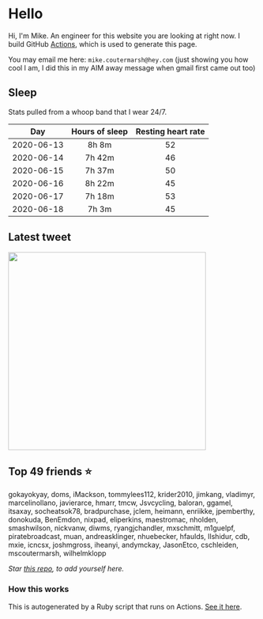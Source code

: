 # Hello
Hi, I'm Mike. An engineer for this website you are looking at right now. I build GitHub [Actions](https://github.com/features/actions), which is used to generate this page.

You may email me here: `mike.coutermarsh@hey.com` (just showing you how cool I am, I did this in my AIM away message when gmail first came out too)

## Sleep
Stats pulled from a whoop band that I wear 24/7.

|Day|Hours of sleep|Resting heart rate|
|:-:|:-:|:-:|
|2020-06-13|8h 8m|52|
|2020-06-14|7h 42m|46|
|2020-06-15|7h 37m|50|
|2020-06-16|8h 22m|45|
|2020-06-17|7h 18m|53|
|2020-06-18|7h 3m|45|

## Latest tweet
[<img src="https://hcti.io/v1/image/fe4fc611-bc52-4306-9f11-f84daf844616" width="400">](https://twitter.com/mscccc/status/1272974867554381824)

## Top 49 friends ⭐️
gokayokyay, doms, iMackson, tommylees112, krider2010, jimkang, vladimyr, marcelinollano, javierarce, hmarr, tmcw, Jsvcycling, baloran, ggamel, itsaxay, socheatsok78, bradpurchase, jclem, heimann, enriikke, jpemberthy, donokuda, BenEmdon, nixpad, eliperkins, maestromac, nholden, smashwilson, nickvanw, diwms, ryangjchandler, mxschmitt, m1guelpf, piratebroadcast, muan, andreasklinger, nhuebecker, hfaulds, Ilshidur, cdb, mxie, icncsx, joshmgross, iheanyi, andymckay, JasonEtco, cschleiden, mscoutermarsh, wilhelmklopp

*Star [this repo](https://github.com/mscoutermarsh/mscoutermarsh), to add yourself here.*

### How this works
This is autogenerated by a Ruby script that runs on Actions. [See it here](https://github.com/mscoutermarsh/mscoutermarsh).
